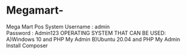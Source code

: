 # Megamart-
Mega Mart Pos System
Username : admin  
Password : Admin123
OPERATING SYSTEM THAT CAN BE USED:
    A)Windows 10 and PHP My Admin
    B)Ubuntu 20.04 and PHP My Admin
Install Composer

